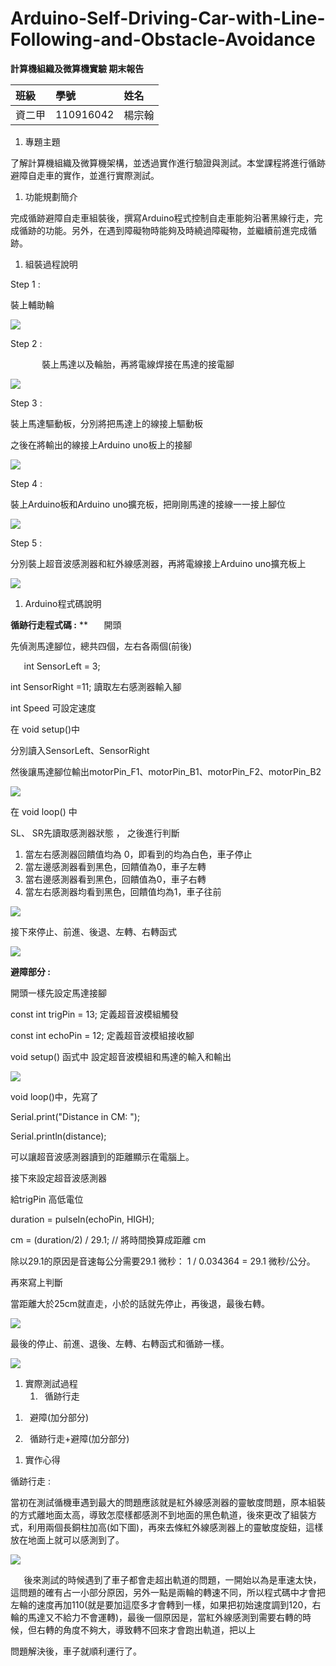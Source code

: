 # Arduino-Self-Driving-Car-with-Line-Following-and-Obstacle-Avoidance
﻿**計算機組織及微算機實驗 期末報告**


|班級|學號|姓名|
| :- | :- | :- |
|資二甲|110916042|楊宗翰|

1. 專題主題

了解計算機組織及微算機架構，並透過實作進行驗證與測試。本堂課程將進行循跡避障自走車的實作，並進行實際測試。

1. 功能規劃簡介

完成循跡避障自走車組裝後，撰寫Arduino程式控制自走車能夠沿著黑線行走，完成循跡的功能。另外，在遇到障礙物時能夠及時繞過障礙物，並繼續前進完成循跡。

1. 組裝過程說明

Step 1 :

裝上輔助輪

![](Aspose.Words.d44e508a-2c8d-407e-aa9e-c1b662bc4625.001.jpeg)

Step 2 :

`		`裝上馬達以及輪胎，再將電線焊接在馬達的接電腳

![](Aspose.Words.d44e508a-2c8d-407e-aa9e-c1b662bc4625.002.jpeg)

Step 3 :

裝上馬達驅動板，分別將把馬達上的線接上驅動板

之後在將輸出的線接上Arduino uno板上的接腳

![](Aspose.Words.d44e508a-2c8d-407e-aa9e-c1b662bc4625.003.jpeg)

Step 4 :

裝上Arduino板和Arduino uno擴充板，把剛剛馬達的接線一一接上腳位

![](Aspose.Words.d44e508a-2c8d-407e-aa9e-c1b662bc4625.004.jpeg)

Step 5 :

分別裝上超音波感測器和紅外線感測器，再將電線接上Arduino uno擴充板上

![](Aspose.Words.d44e508a-2c8d-407e-aa9e-c1b662bc4625.005.jpeg)

1. Arduino程式碼說明

**循跡行走程式碼 :**
**
`	`開頭

先偵測馬達腳位，總共四個，左右各兩個(前後)

`	`int SensorLeft = 3;       

int SensorRight =11;     讀取左右感測器輸入腳

int Speed 可設定速度

在 void setup()中 

分別讀入SensorLeft、SensorRight

然後讓馬達腳位輸出motorPin\_F1、motorPin\_B1、motorPin\_F2、motorPin\_B2

![](Aspose.Words.d44e508a-2c8d-407e-aa9e-c1b662bc4625.006.png)

在 void loop() 中

SL、 SR先讀取感測器狀態 ， 之後進行判斷

1. 當左右感測器回饋值均為 0，即看到的均為白色，車子停止
1. 當左邊感測器看到黑色，回饋值為0，車子左轉
1. 當右邊感測器看到黑色，回饋值為0，車子右轉
1. 當左右感測器均看到黑色，回饋值均為1，車子往前

![](Aspose.Words.d44e508a-2c8d-407e-aa9e-c1b662bc4625.007.png)

接下來停止、前進、後退、左轉、右轉函式

![](Aspose.Words.d44e508a-2c8d-407e-aa9e-c1b662bc4625.008.png)

**避障部分 :**

開頭一樣先設定馬達接腳

const int trigPin = 13;    定義超音波模組觸發

const int echoPin = 12;    定義超音波模組接收腳

void setup() 函式中 設定超音波模組和馬達的輸入和輸出

![](Aspose.Words.d44e508a-2c8d-407e-aa9e-c1b662bc4625.009.png)

void loop()中，先寫了

Serial.print("Distance in CM: ");

Serial.println(distance);

可以讓超音波感測器讀到的距離顯示在電腦上。

接下來設定超音波感測器 

給trigPin 高低電位

duration = pulseIn(echoPin, HIGH);

cm = (duration/2) / 29.1;     // 將時間換算成距離 cm

除以29.1的原因是音速每公分需要29.1 微秒：  1 / 0.034364 = 29.1 微秒/公分。

再來寫上判斷

當距離大於25cm就直走，小於的話就先停止，再後退，最後右轉。

![](Aspose.Words.d44e508a-2c8d-407e-aa9e-c1b662bc4625.010.png)

最後的停止、前進、退後、左轉、右轉函式和循跡一樣。

![](Aspose.Words.d44e508a-2c8d-407e-aa9e-c1b662bc4625.011.png)

1. 實際測試過程
   1) ` `循跡行走

1) ` `避障(加分部分)

1) ` `循跡行走+避障(加分部分)

1. 實作心得

循跡行走 : 

當初在測試循機車遇到最大的問題應該就是紅外線感測器的靈敏度問題，原本組裝的方式離地面太高，導致怎麼樣都感測不到地面的黑色軌道，後來更改了組裝方式，利用兩個長銅柱加高(如下圖)，再來去條紅外線感測器上的靈敏度旋鈕，這樣放在地面上就可以感測到了。

![](Aspose.Words.d44e508a-2c8d-407e-aa9e-c1b662bc4625.012.jpeg)

`	`後來測試的時候遇到了車子都會走超出軌道的問題，一開始以為是車速太快，這問題的確有占一小部分原因，另外一點是兩輪的轉速不同，所以程式碼中才會把左輪的速度再加110(就是要加這麼多才會轉到一樣，如果把初始速度調到120，右輪的馬達又不給力不會運轉)，最後一個原因是，當紅外線感測到需要右轉的時候，但右轉的角度不夠大，導致轉不回來才會跑出軌道，把以上

問題解決後，車子就順利運行了。 
